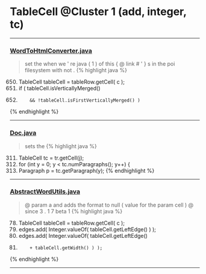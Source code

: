 # TableCell @Cluster 1 (add, integer, tc)

***

### [WordToHtmlConverter.java](https://searchcode.com/codesearch/view/97383966/)
> set the when we ' re java ( 1 ) of this { @ link # ' } s in the poi filesystem with not . 
{% highlight java %}
650. TableCell tableCell = tableRow.getCell( c );
652. if ( tableCell.isVerticallyMerged()
653.         && !tableCell.isFirstVerticallyMerged() )
{% endhighlight %}

***

### [Doc.java](https://searchcode.com/codesearch/view/17642935/)
> sets the 
{% highlight java %}
311. TableCell tc = tr.getCell(j);
318. for (int y = 0; y < tc.numParagraphs(); y++) {
319.   Paragraph p = tc.getParagraph(y);
{% endhighlight %}

***

### [AbstractWordUtils.java](https://searchcode.com/codesearch/view/97383984/)
> @ param a and adds the format to null ( value for the param cell ) @ since 3 . 1 7 beta 1 
{% highlight java %}
78. TableCell tableCell = tableRow.getCell( c );
80. edges.add( Integer.valueOf( tableCell.getLeftEdge() ) );
81. edges.add( Integer.valueOf( tableCell.getLeftEdge()
82.         + tableCell.getWidth() ) );
{% endhighlight %}

***

